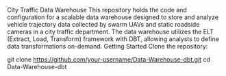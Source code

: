 City Traffic Data Warehouse
This repository holds the code and configuration for a scalable data warehouse designed to store and analyze vehicle trajectory data collected by swarm UAVs and static roadside cameras in a city traffic department. The data warehouse utilizes the ELT (Extract, Load, Transform) framework with DBT, allowing analysts to define data transformations on-demand.
Getting Started
Clone the repository:

 git clone https://github.com/your-username/Data-Warehouse-dbt.git
 cd Data-Warehouse-dbt
